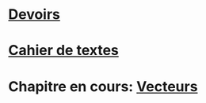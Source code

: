 

# [Devoirs](https://github.com/1SSI/Devoirs/issues)

# [Cahier de textes](https://github.com/1SSI/Math/tree/master/Donn%C3%A9es/Cahier%20de%20textes)

# Chapitre en cours: [Vecteurs](https://github.com/ThomasGire/Cours1S/blob/master/Chapitres/2.%20Vecteurs/polycopie/vecteurs.pdf)
